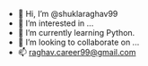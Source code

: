 - 👋 Hi, I’m @shuklaraghav99
- 👀 I’m interested in ...
- 🌱 I’m currently learning Python.
- 💞️ I’m looking to collaborate on ...
- 📫 raghav.career99@gmail.com

<!---
shuklaraghav99/shuklaraghav99 is a ✨ special ✨ repository because its `README.md` (this file) appears on your GitHub profile.
You can click the Preview link to take a look at your changes.
--->
